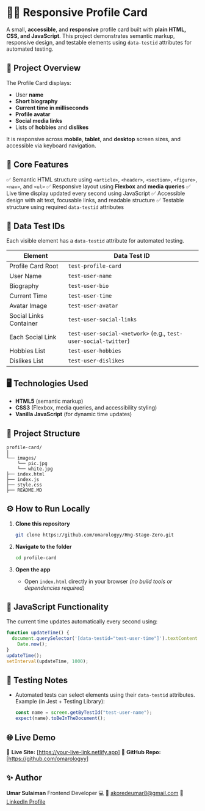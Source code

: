 # 🧑‍💼 Responsive Profile Card

A small, **accessible**, and **responsive** profile card built with **plain HTML, CSS, and JavaScript**.
This project demonstrates semantic markup, responsive design, and testable elements using `data-testid` attributes for automated testing.

## 🚀 Project Overview

The Profile Card displays:

- User **name**
- **Short biography**
- **Current time in milliseconds**
- **Profile avatar**
- **Social media links**
- Lists of **hobbies** and **dislikes**

It is responsive across **mobile**, **tablet**, and **desktop** screen sizes, and accessible via keyboard navigation.

## 🧱 Core Features

✅ Semantic HTML structure using `<article>`, `<header>`, `<section>`, `<figure>`, `<nav>`, and `<ul>`
✅ Responsive layout using **Flexbox** and **media queries**
✅ Live time display updated every second using JavaScript
✅ Accessible design with alt text, focusable links, and readable structure
✅ Testable structure using required `data-testid` attributes

## 🧩 Data Test IDs

Each visible element has a `data-testid` attribute for automated testing.

| Element                | Data Test ID                                                    |
| ---------------------- | --------------------------------------------------------------- |
| Profile Card Root      | `test-profile-card`                                             |
| User Name              | `test-user-name`                                                |
| Biography              | `test-user-bio`                                                 |
| Current Time           | `test-user-time`                                                |
| Avatar Image           | `test-user-avatar`                                              |
| Social Links Container | `test-user-social-links`                                        |
| Each Social Link       | `test-user-social-<network>` (e.g., `test-user-social-twitter`) |
| Hobbies List           | `test-user-hobbies`                                             |
| Dislikes List          | `test-user-dislikes`                                            |

## 🖥️ Technologies Used

- **HTML5** (semantic markup)
- **CSS3** (Flexbox, media queries, and accessibility styling)
- **Vanilla JavaScript** (for dynamic time updates)

## 📁 Project Structure

```
profile-card/
│
└── images/
    └── pic.jpg
    └── white.jpg
├── index.html
├── index.js
├── style.css
├── README.MD
```

## ⚙️ How to Run Locally

1. **Clone this repository**

   ```bash
   git clone https://github.com/omarologyy/Hng-Stage-Zero.git
   ```

2. **Navigate to the folder**

   ```bash
   cd profile-card
   ```

3. **Open the app**

   - Open `index.html` directly in your browser
     _(no build tools or dependencies required)_

## 🧠 JavaScript Functionality

The current time updates automatically every second using:

```js
function updateTime() {
  document.querySelector('[data-testid="test-user-time"]').textContent =
    Date.now();
}
updateTime();
setInterval(updateTime, 1000);
```

## 🧪 Testing Notes

- Automated tests can select elements using their `data-testid` attributes.
  Example (in Jest + Testing Library):

  ```js
  const name = screen.getByTestId("test-user-name");
  expect(name).toBeInTheDocument();
  ```

## 🌐 Live Demo

🔗 **Live Site:** [https://your-live-link.netlify.app]
🔗 **GitHub Repo:** [https://github.com/omarologyy]

## ✨ Author

**Umar Sulaiman**
Frontend Developer 💻
📧 [akoredeumar8@gmail.com](mailto:akoredeumar8@gmail.com)
🔗 [LinkedIn Profile](https://www.linkedin.com/in/umar-sulaiman-a91a43175)

